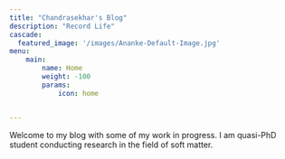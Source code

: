 ```yaml
---
title: "Chandrasekhar's Blog"
description: "Record Life"
cascade:
  featured_image: '/images/Ananke-Default-Image.jpg'
menu: 
    main:
        name: Home
        weight: -100
        params:
            icon: home


---
```

Welcome to my blog with some of my work in progress. I am quasi-PhD student conducting research in the field of soft matter.

